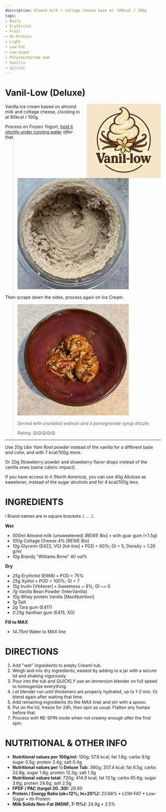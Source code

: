 ```yaml
---
description: Almond milk + cottage cheese base at ~50kcal / 100g
tags:
- Dairy
- Erythritol
- Fruit
- Hi-Protein
- Light
- Low-Fat
- Low-Sugar
- Polysaccharide Gum
- Vanilla
- Xylitol
---
```

# Vanil-Low (Deluxe)
<img style="float: right; margin-left: 1.5em;" width=240 alt="Logo" src="logo-vanil-low.png" />

Vanilla ice cream based on almond milk and cottage cheese, clocking in at 60kcal / 100g.

Process on *Frozen Yogurt*, [hold it shortly under running water](https://jhermann.github.io/ice-creamery/info/tips%2Btricks/#handling-of-icy-sides-bottom) *after* that.

> <img width=360 alt="Spun Ice Cream" src="Vanillow_2025-05-22_1.jpg" />

Then scrape down the sides, process again on Ice Cream.

> <img width=360 alt="Spun Ice Cream" src="Vanillow_2025-05-22_2.jpg" />
> 
> *Served with crumbled walnuts and a pomegranate syrup drizzle.*
>
> Rating: 😋😋😋😋😋

----

Use 20g *Ube Yam Root powder* instead of the vanilla
for a different taste and color, and with 7 kcal/100g more.

Or 20g Strawberry powder and strawberry flavor drops
instead of the vanilla ones (same caloric impact).

If you have access to it (North America), you can use 40g Allulose as sweetener,
instead of the sugar alcohols and for 4 kcal/100g less.

# INGREDIENTS

ℹ️ Brand names are in square brackets `[...]`.

**Wet**

  - _500ml_ Almond milk (unsweetened) [REWE Bio] • with guar gum (<1.5g)
  - _100g_ Cottage Cheese 4% [REWE Bio]
  - _10g_ Glycerin (E422, VG) [hd-line] • POD = 60%; GI = 5; Density = 1.26 g/ml
  - _10g_ Brandy “Williams Birne” 40 vol%

**Dry**

  - _25g_ Erythritol (E968) • POD = 75%
  - _25g_ Xylitol • POD = 100%; GI = 7
  - _15g_ Inulin [Vit4ever] • Sweetness = 8%; GI ~= 0
  - _7g_ Vanilla Bean Powder [InterVanilla]
  - _10g_ Whey protein Vanilla [MaxiNutrition]
  - _1g_ Salt
  - _2g_ Tara gum (E417)
  - _0.25g_ Xanthan gum (E415, XG)

**Fill to MAX**

  - _14.75ml_ Water to MAX line

# DIRECTIONS

 1. Add "wet" ingredients to empty Creami tub.
 1. Weigh and mix dry ingredients, easiest by adding to a jar with a secure lid and shaking vigorously.
 1. Pour into the tub and *QUICKLY* use an immersion blender on full speed to homogenize everything.
 1. Let blender run until thickeners are properly hydrated, up to 1-2 min. Or blend again after waiting that time.
 1. Add remaining ingredients (to the MAX line) and stir with a spoon.
 1. Put on the lid, freeze for 24h, then spin as usual. Flatten any humps before that.
 1. Process with RE-SPIN mode when not creamy enough after the first spin.

# NUTRITIONAL & OTHER INFO
- **Nutritional values per 100g/ml:** 100g; 57.6 kcal; fat 1.8g; carbs 9.1g; sugar 0.5g; protein 3.4g; salt 0.4g
- **Nutritional values per ½ Deluxe Tub:** 360g; 207.4 kcal; fat 6.5g; carbs 32.8g; sugar 1.8g; protein 12.3g; salt 1.3g
- **Nutritional values total:** 720g; 414.9 kcal; fat 13.1g; carbs 65.6g; sugar 3.6g; protein 24.6g; salt 2.5g
- **FPDF / PAC (target 20..30):** 29.90
- **Protein / Energy Ratio (ok=12%; hi=20%):** 23.68% • LOW-FAT • Low-Sugar • Hi-Protein
- **Milk Solids Non-Fat (MSNF, 7-11%):** 24.9g • 3.5%
